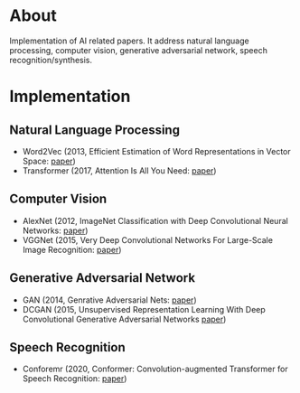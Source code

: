 # About
Implementation of AI related papers. 
It address natural language processing, computer vision, generative adversarial network, speech recognition/synthesis.

# Implementation

## Natural Language Processing
- Word2Vec (2013, Efficient Estimation of Word Representations in Vector Space: [paper](https://arxiv.org/pdf/1301.3781.pdf))
- Transformer (2017, Attention Is All You Need: [paper](https://proceedings.neurips.cc/paper/2017/file/3f5ee243547dee91fbd053c1c4a845aa-Paper.pdf))

## Computer Vision
- AlexNet (2012, ImageNet Classification with Deep Convolutional Neural Networks: [paper](https://proceedings.neurips.cc/paper/2012/file/c399862d3b9d6b76c8436e924a68c45b-Paper.pdf))
- VGGNet (2015, Very Deep Convolutional Networks For Large-Scale Image Recognition: [paper](https://arxiv.org/pdf/1409.1556.pdf))

## Generative Adversarial Network
- GAN (2014, Genrative Adversarial Nets: [paper](https://arxiv.org/pdf/1406.2661.pdf))
- DCGAN (2015, Unsupervised Representation Learning With Deep Convolutional Generative Adversarial Networks [paper](https://arxiv.org/pdf/1511.06434.pdf))

## Speech Recognition
- Conforemr (2020, Conformer: Convolution-augmented Transformer for Speech Recognition: [paper](https://arxiv.org/pdf/2005.08100.pdf))